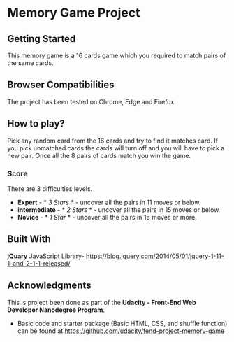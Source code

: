 # Memory Game Project

## Getting Started
This memory game is a 16 cards game which you required to match pairs of the same cards.   

## Browser Compatibilities
The project has been tested on Chrome, Edge and Firefox

## How to play?
Pick any random card from the 16 cards and try to find it matches card. 
If you pick unmatched cards the cards will turn off and you will have to pick a new pair. 
Once all the 8 pairs of cards match you win the game.

### Score
There are 3 difficulties levels.
* **Expert** - * *3 Stars* * - uncover all the pairs in 11 moves or below.
* **intermediate** - * *2 Stars* * - uncover all the pairs in 15 moves or below.
* **Novice** - * *1 Star* * - uncover all the pairs in 16 moves or more.


## Built With
**jQuary** JavaScript Library- https://blog.jquery.com/2014/05/01/jquery-1-11-1-and-2-1-1-released/


## Acknowledgments
This is project been done as part of the **Udacity - Front-End Web Developer Nanodegree Program**.  
* Basic code and starter package (Basic HTML, CSS, and shuffle function) can be found at https://github.com/udacity/fend-project-memory-game
